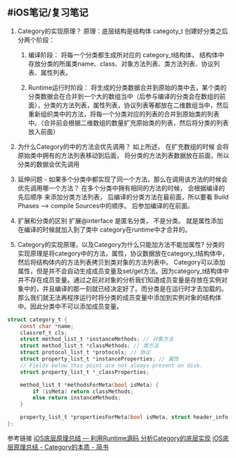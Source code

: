 #iOS笔记/复习笔记
---
1. Category的实现原理？
原理：底层结构是结构体 categoty_t 创建好分类之后分两个阶段：
	1. 编译阶段：
将每一个分类都生成所对应的 category_t结构体， 结构体中存放分类的所属类name、class、对象方法列表、类方法列表、协议列表、属性列表。

	2. Runtime运行时阶段：
将生成的分类数据合并到原始的类中去，某个类的分类数据会在合并到一个大的数组当中（后参与编译的分类会在数组的前面），分类的方法列表，属性列表，协议列表等都放在二维数组当中，然后重新组织类中的方法，将每一个分类对应的列表的合并到原始类的列表中。（合并前会根据二维数组的数量扩充原始类的列表，然后将分类的列表放入前面）

2. 为什么Category的中的方法会优先调用？
如上所述， 在扩充数组的时候 会将原始类中拥有的方法列表移动到后面， 将分类的方法列表数据放在前面，所以分类的数据会优先调用

3. 延伸问题 - 如果多个分类中都实现了同一个方法，那么在调用该方法的时候会优先调用哪一个方法？
在多个分类中拥有相同的方法的时候， 会根据编译的先后顺序 来添加分类方法列表， 后编译的分类方法在最前面，所以要看 Build Phases —> compile Sources中的顺序。 后参加编译的在前面。

4. 扩展和分类的区别
扩展@interface 是匿名分类， 不是分类。 就是属性添加 在编译的时候就加入到了类中
category在runtime中才合并的。

5. Category的实现原理，以及Category为什么只能加方法不能加属性?
分类的实现原理是将category中的方法，属性，协议数据放在category_t结构体中，然后将结构体内的方法列表拷贝到类对象的方法列表中。
Category可以添加属性，但是并不会自动生成成员变量及set/get方法。因为category_t结构体中并不存在成员变量。通过之前对对象的分析我们知道成员变量是存放在实例对象中的，并且编译的那一刻就已经决定好了。而分类是在运行时才去加载的。那么我们就无法再程序运行时将分类的成员变量中添加到实例对象的结构体中。因此分类中不可以添加成员变量。


```c
struct category_t {
    const char *name;
    classref_t cls;
    struct method_list_t *instanceMethods; // 对象方法
    struct method_list_t *classMethods; // 类方法
    struct protocol_list_t *protocols; // 协议
    struct property_list_t *instanceProperties; // 属性
    // Fields below this point are not always present on disk.
    struct property_list_t *_classProperties;

    method_list_t *methodsForMeta(bool isMeta) {
        if (isMeta) return classMethods;
        else return instanceMethods;
    }

    property_list_t *propertiesForMeta(bool isMeta, struct header_info *hi);
};

```



参考链接
[iOS底层原理总结 — 利用Runtime源码 分析Category的底层实现](https://juejin.cn/post/6844903992682610695)
[iOS底层原理总结 - Category的本质 - 简书](https://www.jianshu.com/p/fa66c8be42a2)